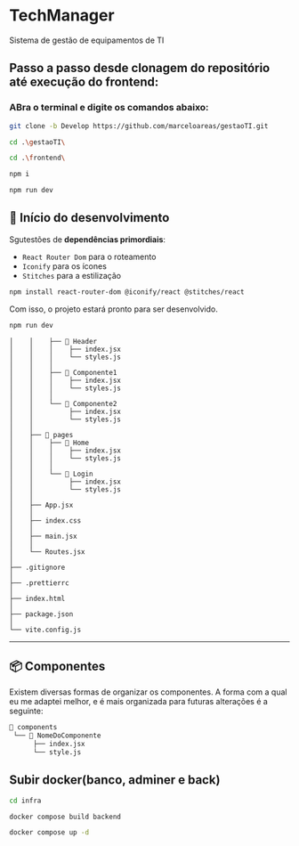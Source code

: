 # TechManager
Sistema de gestão de equipamentos de TI

## Passo a passo desde clonagem do repositório até execução do frontend:
### ABra o terminal e digite os comandos abaixo:
```bash
git clone -b Develop https://github.com/marceloareas/gestaoTI.git
```

```bash
cd .\gestaoTI\
```

```bash
cd .\frontend\
```

```bash
npm i
```

```bash
npm run dev
```


## 🚩 Início do desenvolvimento





Sgutestões de **dependências primordiais**:

-   `React Router Dom` para o roteamento
-   `Iconify` para os ícones
-   `Stitches` para a estilização

```bash
npm install react-router-dom @iconify/react @stitches/react
```

Com isso, o projeto estará pronto para ser desenvolvido.

```bash
npm run dev
```

```
│    │    ├── 📁 Header
│    │    │    ├── index.jsx
│    │    │    └── styles.js
│    │    │
│    │    ├── 📁 Componente1
│    │    │    ├── index.jsx
│    │    │    └── styles.js
│    │    │
│    │    └── 📁 Componente2
│    │         ├── index.jsx
│    │         └── styles.js
│    │
│    ├── 📁 pages
│    │    ├── 📁 Home
│    │    │    ├── index.jsx
│    │    │    └── styles.js
│    │    │
│    │    └── 📁 Login
│    │         ├── index.jsx
│    │         └── styles.js
│    │
│    ├── App.jsx
│    │
│    ├── index.css
│    │
│    ├── main.jsx
│    │
│    └── Routes.jsx
│
├── .gitignore
│
├── .prettierrc
│
├── index.html
│
├── package.json
│
└── vite.config.js
```

---

## 📦 Componentes

Existem diversas formas de organizar os componentes. A forma com a qual eu me adaptei melhor, e é mais organizada para futuras alterações é a seguinte:

```bash
📁 components
 └── 📁 NomeDoComponente
      ├── index.jsx
      └── style.js
```

## Subir docker(banco, adminer e back)
```bash
cd infra
```

```bash
docker compose build backend
```

```bash
docker compose up -d
```
